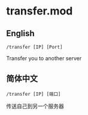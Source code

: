 # transfer.mod
## English
`/transfer [IP] [Port]`

Transfer you to another server
## 简体中文
`/transfer [IP] [端口]`

传送自己到另一个服务器
